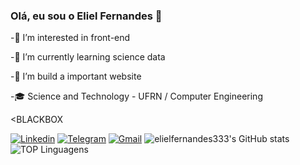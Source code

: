 ### Olá, eu sou o Eliel Fernandes 🤙

-👀 I’m interested in front-end

-🌱 I’m currently learning science data

-💞️ I’m build a important website

-🎓 Science and Technology - UFRN / Computer Engineering

<BLACKBOX

[![Linkedin](https://img.shields.io/badge/LinkedIn-0077B5?style=for-the-badge&logo=linkedin&logoColor=white)](https://www.linkedin.com/in/eliel-fernandes-087ab016a/)
[![Telegram](https://img.shields.io/badge/Telegram-2CA5E0?style=for-the-badge&logo=telegram&logoColor=white)](https://t.me/corposdeceranoincendio0)
[![Gmail](https://img.shields.io/badge/Gmail-D14836?style=for-the-badge&logo=gmail&logoColor=white)](filhoeliel567@gmail.com)
![elielfernandes333's GitHub stats](https://github-readme-stats.vercel.app/api?username=elielfernandes333&show_icons=true&theme=dracula)
![TOP Linguagens](https://github-readme-stats.vercel.app/api/top-langs/?username=elielfernandes333&layout=compact&theme=dracula)
